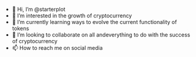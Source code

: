 - 👋 Hi, I’m @starterplot
- 👀 I’m interested in the growth of cryptocurrency
- 🌱 I’m currently learning ways to evolve the current functionality of tokens
- 💞️ I’m looking to collaborate on all andeverything to do with the success of cryptocurrency 
- 📫 How to reach me on social media 

<!---
starterplot/starterplot is a ✨ special ✨ repository because its `README.md` (this file) appears on your GitHub profile.
You can click the Preview link to take a look at your changes.
--->
